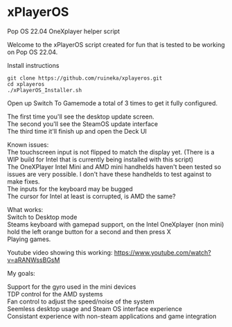 # xPlayerOS
Pop OS 22.04 OneXplayer helper script

Welcome to the xPlayerOS script created for fun that is tested to be working on Pop OS 22.04.

Install instructions

`git clone https://github.com/ruineka/xplayeros.git` \
`cd xplayeros` \
`./xPlayerOS_Installer.sh`

Open up Switch To Gamemode a total of 3 times to get it fully configured.

The first time you'll see the desktop update screen.\
The second you'll see the SteamOS update interface\
The third time it'll finish up and open the Deck UI


Known issues:\
  The touchscreen input is not flipped to match the display yet. (There is a WIP build for Intel that is currently being installed with this script)\
  The OneXPlayer Intel Mini and AMD mini handhelds haven't been tested so issues are very possible. I don't have these handhelds to test against to make     fixes.\
  The inputs for the keyboard may be bugged\
  The cursor for Intel at least is corrupted, is AMD the same?


What works:\
Switch to Desktop mode\
Steams keyboard with gamepad support, on the Intel OneXplayer (non mini) hold the left orange button for a second and then press X\
Playing games.

Youtube video showing this working: https://www.youtube.com/watch?v=aRANWssBGsM

My goals:

Support for the gyro used in the mini devices\
TDP control for the AMD systems\
Fan control to adjust the speed/noise of the system\
Seemless desktop usage and Steam OS interface experience\
Consistant experience with non-steam applications and game integration

